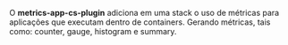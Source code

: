 O **metrics-app-cs-plugin** adiciona em uma stack o uso de métricas para aplicações que executam dentro de containers. Gerando métricas, tais como: counter, gauge, histogram e summary.